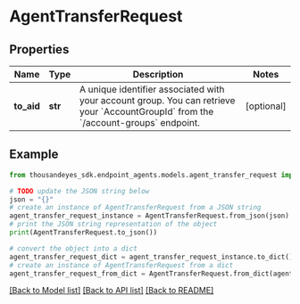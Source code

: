 # AgentTransferRequest


## Properties

Name | Type | Description | Notes
------------ | ------------- | ------------- | -------------
**to_aid** | **str** | A unique identifier associated with your account group. You can retrieve your &#x60;AccountGroupId&#x60; from the &#x60;/account-groups&#x60; endpoint. | [optional] 

## Example

```python
from thousandeyes_sdk.endpoint_agents.models.agent_transfer_request import AgentTransferRequest

# TODO update the JSON string below
json = "{}"
# create an instance of AgentTransferRequest from a JSON string
agent_transfer_request_instance = AgentTransferRequest.from_json(json)
# print the JSON string representation of the object
print(AgentTransferRequest.to_json())

# convert the object into a dict
agent_transfer_request_dict = agent_transfer_request_instance.to_dict()
# create an instance of AgentTransferRequest from a dict
agent_transfer_request_from_dict = AgentTransferRequest.from_dict(agent_transfer_request_dict)
```
[[Back to Model list]](../README.md#documentation-for-models) [[Back to API list]](../README.md#documentation-for-api-endpoints) [[Back to README]](../README.md)


